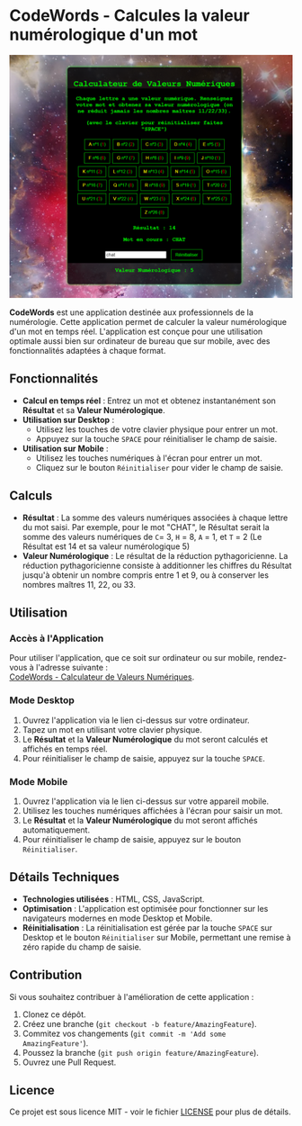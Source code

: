 # CodeWords - Calcules la valeur numérologique d'un mot
![Aperçu de CodeWords](codewords.png)

**CodeWords** est une application destinée aux professionnels de la numérologie. Cette application permet de calculer la valeur numérologique d'un mot en temps réel. L'application est conçue pour une utilisation optimale aussi bien sur ordinateur de bureau que sur mobile, avec des fonctionnalités adaptées à chaque format.

## Fonctionnalités

- **Calcul en temps réel** : Entrez un mot et obtenez instantanément son **Résultat** et sa **Valeur Numérologique**.
- **Utilisation sur Desktop** :
  - Utilisez les touches de votre clavier physique pour entrer un mot.
  - Appuyez sur la touche `SPACE` pour réinitialiser le champ de saisie.
- **Utilisation sur Mobile** :
  - Utilisez les touches numériques à l'écran pour entrer un mot.
  - Cliquez sur le bouton `Réinitialiser` pour vider le champ de saisie.

## Calculs

- **Résultat** : La somme des valeurs numériques associées à chaque lettre du mot saisi. Par exemple, pour le mot "CHAT", le Résultat serait la somme des valeurs numériques de `C`= 3, `H` = 8, `A` = 1, et `T` = 2 (Le Résultat est 14 et sa valeur numérologique 5)
- **Valeur Numérologique** : Le résultat de la réduction pythagoricienne. La réduction pythagoricienne consiste à additionner les chiffres du Résultat jusqu'à obtenir un nombre compris entre 1 et 9, ou à conserver les nombres maîtres 11, 22, ou 33. 

## Utilisation

### Accès à l'Application

Pour utiliser l'application, que ce soit sur ordinateur ou sur mobile, rendez-vous à l'adresse suivante :  
[CodeWords - Calculateur de Valeurs Numériques](https://syu99.github.io/codeWords/).

### Mode Desktop

1. Ouvrez l'application via le lien ci-dessus sur votre ordinateur.
2. Tapez un mot en utilisant votre clavier physique.
3. Le **Résultat** et la **Valeur Numérologique** du mot seront calculés et affichés en temps réel.
4. Pour réinitialiser le champ de saisie, appuyez sur la touche `SPACE`.

### Mode Mobile

1. Ouvrez l'application via le lien ci-dessus sur votre appareil mobile.
2. Utilisez les touches numériques affichées à l'écran pour saisir un mot.
3. Le **Résultat** et la **Valeur Numérologique** du mot seront affichés automatiquement.
4. Pour réinitialiser le champ de saisie, appuyez sur le bouton `Réinitialiser`.

## Détails Techniques

- **Technologies utilisées** : HTML, CSS, JavaScript.
- **Optimisation** : L'application est optimisée pour fonctionner sur les navigateurs modernes en mode Desktop et Mobile.
- **Réinitialisation** : La réinitialisation est gérée par la touche `SPACE` sur Desktop et le bouton `Réinitialiser` sur Mobile, permettant une remise à zéro rapide du champ de saisie.

## Contribution

Si vous souhaitez contribuer à l'amélioration de cette application :

1. Clonez ce dépôt.
2. Créez une branche (`git checkout -b feature/AmazingFeature`).
3. Commitez vos changements (`git commit -m 'Add some AmazingFeature'`).
4. Poussez la branche (`git push origin feature/AmazingFeature`).
5. Ouvrez une Pull Request.

## Licence

Ce projet est sous licence MIT - voir le fichier [LICENSE](LICENSE) pour plus de détails.
